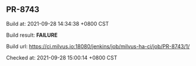 <h2><a name="pr-8743" class="anchor" href="#pr-8743" rel="nofollow" aria-hidden="true"><span class="octicon octicon-link"></span></a>PR-8743</h2>

<p>Build at: 2021-09-28 14:34:38 +0800 CST</p>

<p>Build result: <strong>FAILURE</strong></p>

<p>Build url: <a href="https://ci.milvus.io:18080/jenkins/job/milvus-ha-ci/job/PR-8743/1/" rel="nofollow">https://ci.milvus.io:18080/jenkins/job/milvus-ha-ci/job/PR-8743/1/</a></p>

<p>Checked at: 2021-09-28 15:00:14 +0800 CST</p>
